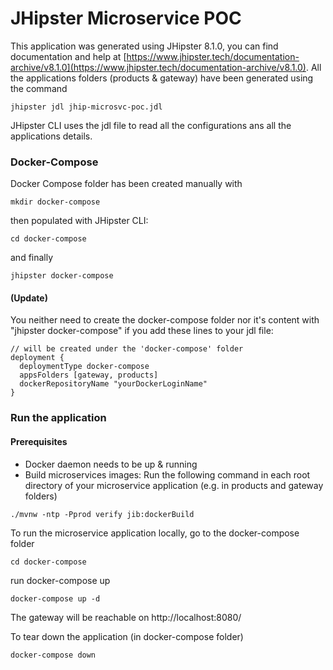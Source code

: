 # JHipster Microservice POC

This application was generated using JHipster 8.1.0, you can find documentation and help at [https://www.jhipster.tech/documentation-archive/v8.1.0](https://www.jhipster.tech/documentation-archive/v8.1.0).
All the applications folders (products & gateway) have been generated using the command
```
jhipster jdl jhip-microsvc-poc.jdl
```
JHipster CLI uses the jdl file to read all the configurations ans all the applications details.

### Docker-Compose
Docker Compose folder has been created manually with 
```
mkdir docker-compose
```
then populated with JHipster CLI:
```
cd docker-compose
```
and finally
```
jhipster docker-compose
```
#### (Update)
You neither need to create the docker-compose folder nor it's content with "jhipster docker-compose" if you add these lines to your jdl file:
```
// will be created under the 'docker-compose' folder
deployment {
  deploymentType docker-compose
  appsFolders [gateway, products]
  dockerRepositoryName "yourDockerLoginName"
}
```

### Run the application
#### Prerequisites
- Docker daemon needs to be up & running
- Build microservices images:
Run the following command in each root directory of your microservice application (e.g. in products and gateway folders)
```
./mvnw -ntp -Pprod verify jib:dockerBuild
```

To run the microservice application locally, go to the docker-compose folder
```
cd docker-compose
```
run docker-compose up
```
docker-compose up -d
```

The gateway will be reachable on http://localhost:8080/

To tear down the application (in docker-compose folder)
```
docker-compose down
```